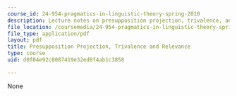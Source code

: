 ```yaml
---
course_id: 24-954-pragmatics-in-linguistic-theory-spring-2010
description: Lecture notes on presupposition projection, trivalence, and relevance.
file_location: /coursemedia/24-954-pragmatics-in-linguistic-theory-spring-2010/d0f04e92c8087419e32ed8f4ab1c3858_MIT24_954S10_lec08.pdf
file_type: application/pdf
layout: pdf
title: Presupposition Projection, Trivalence and Relevance
type: course
uid: d0f04e92c8087419e32ed8f4ab1c3858

---
```

None